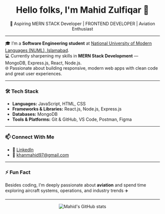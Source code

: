 <h1 align="center">Hello folks, I'm Mahid Zulfiqar 👋</h1>

<p align="center">
  🚀 Aspiring MERN STACK Developer | FRONTEND DEVELOPER | Aviation Enthusiast
</p>

---

🎓 I’m a **Software Engineering student** at [National University of Modern Languages (NUML), Islamabad](https://www.numl.edu.pk/).  
💻 Currently sharpening my skills in **MERN Stack Development** — MongoDB, Express.js, React, Node.js.  
🌐 Passionate about building responsive, modern web apps with clean code and great user experiences.

---

### 🛠️ Tech Stack

- **Languages:** JavaScript, HTML, CSS  
- **Frameworks & Libraries:** React.js, Node.js, Express.js  
- **Databases:** MongoDB  
- **Tools & Platforms:** Git & GitHub, VS Code, Postman, Figma  

---

### 📫 Connect With Me

- 💼 [LinkedIn](https://www.linkedin.com/in/mahid-zulfiqar-013416233/)  
- 📧 khanmahid97@gmail.com  

---

### ⚡ Fun Fact

Besides coding, I’m deeply passionate about **aviation** and spend time exploring aircraft systems, operations, and industry trends ✈️

---

<p align="center">
  <img src="https://github-readme-stats.vercel.app/api?username=Mahidkhan33&show_icons=true&theme=tokyonight" alt="Mahid's GitHub stats" />
</p>
